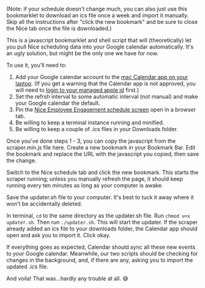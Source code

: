 (Note: if your schedule doesn't change much, you can also just use this bookmarklet to download an ics file once a week and import it manually. Skip all the instructions after "click the new bookmark" and be sure to close the Nice tab once the file is downloaded.)

This is a javascript bookmarklet and shell script that will (theoretically) let you pull Nice scheduling data into your Google calendar automatically. It's an ugly solution, but might be the only one we have for now. 

To use it, you'll need to:

1. Add your Google calendar account to the [mac Calendar app on your laptop](https://support.google.com/calendar/answer/99358?hl=en&co=GENIE.Platform%3DDesktop). (If you get a warning that the Calendar app is not approved, you will need to [login to your managed apple id](https://vault.shopify.io/page/Managed-Apple-ID-Setup~14471.md) first.)
2. Set the refrsh interval to some automatic interval (not manual) and make your Google calendar the default.
3. Pin the [Nice Employee Engagement schedule screen](https://portal.shopify-eem.nicecloudsvc.com/agent/dashboard) open in a browser tab.
4. Be willing to keep a terminal instance running and minified.
5. Be willing to keep a couple of .ics files in your Downloads folder.

Once you've done steps 1 - 3, you can copy the javascript from the scraper.min.js file here. Create a new bookmark in your Bookmark Bar. Edit the bookmark and replace the URL with the javascript you copied, then save the change.

Switch to the Nice schedule tab and click the new bookmark. This starts the scraper running; unless you manually refresh the page, it should keep running every ten minutes as long as your computer is awake. 

Save the updater.sh file to your computer. It's best to tuck it away where it won't be accidentally deleted. 

In terminal, `cd` to the same directory as the updater.sh file. Run `chmod u+x updater.sh`. Then run `./updater.sh`. This will start the updater. If the scraper already added an ics file to your downloads folder, the Calendar app should open and ask you to import it. Click okay. 

If everything goes as expected, Calendar should sync all these new events to your Google calendar. Meanwhile, our two scripts should be checking for changes in the background, and, if there are any, asking you to import the updated .ics file. 

And voila! That was...hardly any trouble at all. 😅

